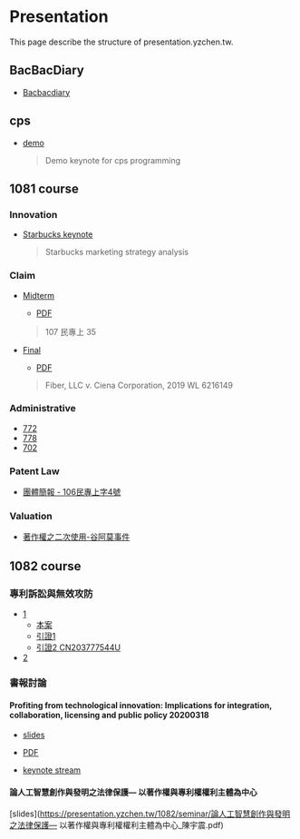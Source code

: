 # Presentation

This page describe the structure of presentation.yzchen.tw.

## BacBacDiary

* [Bacbacdiary](https://presentation.yzchen.tw/bacbacdiary)

## cps

* [demo](https://presentation.yzchen.tw/cps/demo)

  > Demo keynote for cps programming

## 1081 course

### Innovation

* [Starbucks keynote](https://presentation.yzchen.tw/1081/innovation/starbucks)

  > Starbucks marketing strategy analysis

### Claim

* [Midterm](https://presentation.yzchen.tw/1081/claim/midterm)

  * [PDF](https://presentation.yzchen.tw/1081/claim/期中報告_陳宇震.pdf)
  
  > 107 民專上 35 

* [Final](https://presentation.yzchen.tw/1081/claim/final)

  * [PDF](https://presentation.yzchen.tw/1081/claim/期末報告_陳宇震.pdf)

  > Fiber, LLC v. Ciena Corporation, 2019 WL 6216149

### Administrative

* [772](https://presentation.yzchen.tw/1081/administrative/772.pdf)
* [778](https://presentation.yzchen.tw/1081/administrative/778.pdf)
* [702](https://presentation.yzchen.tw/1081/administrative/702.pdf)

### Patent Law

* [團體簡報 - 106民專上字4號](https://presentation.yzchen.tw/1081/patentlaw/group/106年民專上字4號.pdf)

### Valuation

* [著作權之二次使用-谷阿莫事件](https://presentation.yzchen.tw/1081/valuation/final)



## 1082 course

### 專利訴訟與無效攻防

* [1](https://presentation.yzchen.tw/1082/專利訴訟與無效攻防/訴訟攻防(1)宇震.pdf)
  * [本案](https://presentation.yzchen.tw/1082/專利訴訟與無效攻防/US20180345049A1.pdf)
  * [引證1](https://presentation.yzchen.tw/1082/專利訴訟與無效攻防/TWM547399U.pdf)
  * [引證2 CN203777544U](https://presentation.yzchen.tw/1082/專利訴訟與無效攻防/CN203777544U.pdf)
* [2](https://presentation.yzchen.tw/1082/專利訴訟與無效攻防/訴訟攻防(2)宇震.pdf)

### 書報討論

#### Profiting from technological innovation: Implications for integration, collaboration, licensing and public policy 20200318

* [slides](https://presentation.yzchen.tw/1082/seminar/1)

* [PDF](https://presentation.yzchen.tw/1082/seminar/1.pdf)

* [keynote stream](https://presentation.yzchen.tw/1082/seminar/1-keynote)

#### 論人工智慧創作與發明之法律保護— 以著作權與專利權權利主體為中心

[slides](https://presentation.yzchen.tw/1082/seminar/論人工智慧創作與發明之法律保護— 以著作權與專利權權利主體為中心_陳宇震.pdf)

